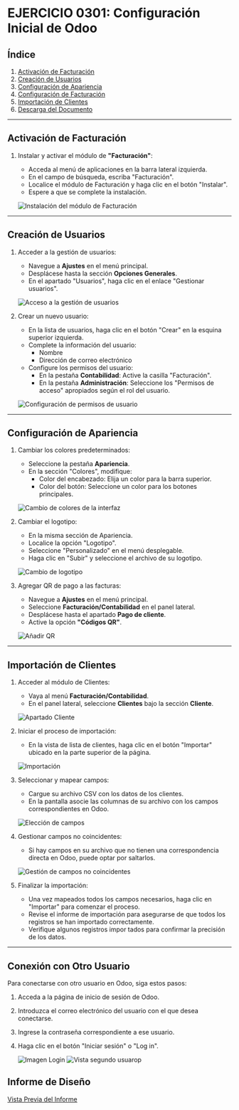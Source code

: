 # EJERCICIO 0301: Configuración Inicial de Odoo

## Índice
1. [Activación de Facturación](#activación-de-facturación)
2. [Creación de Usuarios](#creación-de-usuarios)
3. [Configuración de Apariencia](#configuración-de-apariencia)
4. [Configuración de Facturación](#configuración-de-facturación)
5. [Importación de Clientes](#importación-de-clientes)
6. [Descarga del Documento](#descarga-del-documento)


---

## Activación de Facturación

1. Instalar y activar el módulo de **"Facturación"**:
   - Acceda al menú de aplicaciones en la barra lateral izquierda.
   - En el campo de búsqueda, escriba "Facturación".
   - Localice el módulo de Facturación y haga clic en el botón "Instalar".
   - Espere a que se complete la instalación.

   ![Instalación del módulo de Facturación](./Img/image.png)

---

## Creación de Usuarios

1. Acceder a la gestión de usuarios:
   - Navegue a **Ajustes** en el menú principal.
   - Desplácese hasta la sección **Opciones Generales**.
   - En el apartado "Usuarios", haga clic en el enlace "Gestionar usuarios".

   ![Acceso a la gestión de usuarios](./Img/image-1.png)

2. Crear un nuevo usuario:
   - En la lista de usuarios, haga clic en el botón "Crear" en la esquina superior izquierda.
   - Complete la información del usuario:
     - Nombre
     - Dirección de correo electrónico
   - Configure los permisos del usuario:
     - En la pestaña **Contabilidad**: Active la casilla "Facturación".
     - En la pestaña **Administración**: Seleccione los "Permisos de acceso" apropiados según el rol del usuario.

   ![Configuración de permisos de usuario](./Img/image-2.png)

---

## Configuración de Apariencia

1. Cambiar los colores predeterminados:
   - Seleccione la pestaña **Apariencia**.
   - En la sección "Colores", modifique:
     - Color del encabezado: Elija un color para la barra superior.
     - Color del botón: Seleccione un color para los botones principales.

   ![Cambio de colores de la interfaz](./Img/image-3.png)

2. Cambiar el logotipo:
   - En la misma sección de Apariencia.
   - Localice la opción "Logotipo".
   - Seleccione "Personalizado" en el menú desplegable.
   - Haga clic en "Subir" y seleccione el archivo de su logotipo.

   ![Cambio de logotipo](./Img/image-3-1.png)


3. Agregar QR de pago a las facturas:
    - Navegue a **Ajustes** en el menú principal.
    - Seleccione **Facturación/Contabilidad** en el panel lateral.
    - Desplácese hasta el apartado **Pago de cliente**.
    - Active la opción **"Códigos QR"**.

    ![Añadir QR](./Img/image-4.png)

---

## Importación de Clientes

1. Acceder al módulo de Clientes:
   - Vaya al menú **Facturación/Contabilidad**.
   - En el panel lateral, seleccione **Clientes** bajo la sección **Cliente**.

   ![Apartado Cliente](./Img/image5.png)

2. Iniciar el proceso de importación:
   - En la vista de lista de clientes, haga clic en el botón "Importar" ubicado en la parte superior de la página.

   ![Importación](./Img/image5-1.png)

3. Seleccionar y mapear campos:
   - Cargue su archivo CSV con los datos de los clientes.
   - En la pantalla asocie las columnas de su archivo con los campos correspondientes en Odoo.

   ![Elección de campos](./Img/image5-2.png)

4. Gestionar campos no coincidentes:
   - Si hay campos en su archivo que no tienen una correspondencia directa en Odoo, puede optar por saltarlos.

   ![Gestión de campos no coincidentes](./Img/image5-3.png)

5. Finalizar la importación:
   - Una vez mapeados todos los campos necesarios, haga clic en "Importar" para comenzar el proceso.
   - Revise el informe de importación para asegurarse de que todos los registros se han importado correctamente.
   - Verifique algunos registros impor
   tados para confirmar la precisión de los datos.

---

## Conexión con Otro Usuario

Para conectarse con otro usuario en Odoo, siga estos pasos:

1. Acceda a la página de inicio de sesión de Odoo.
2. Introduzca el correo electrónico del usuario con el que desea conectarse.
3. Ingrese la contraseña correspondiente a ese usuario.
4. Haga clic en el botón "Iniciar sesión" o "Log in".

   ![Imagen Login](./Img/image6-1.png)
   ![Vista segundo usuarop](./Img/image6.png)

## Informe de Diseño

[Vista Previa del Informe](./Img/Vista%20previa%20del%20diseño%20del%20informe.pdf)
